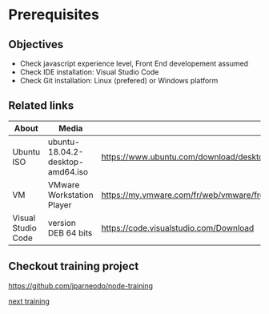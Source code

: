 
# Prerequisites

## Objectives

* Check javascript experience level, Front End developement assumed
* Check IDE installation: Visual Studio Code
* Check Git installation: Linux (prefered) or Windows platform

## Related links

About            | Media | Link
---------------- | ----- | ----
Ubuntu ISO       | ubuntu-18.04.2-desktop-amd64.iso | https://www.ubuntu.com/download/desktop
VM               | VMware Workstation Player        | https://my.vmware.com/fr/web/vmware/free#desktop_end_user_computing/vmware_workstation_player/15_0
Visual Studio Code | version DEB 64 bits            | https://code.visualstudio.com/Download

## Checkout training project

https://github.com/jparneodo/node-training

[next training](../training-01-discover/README.md)
